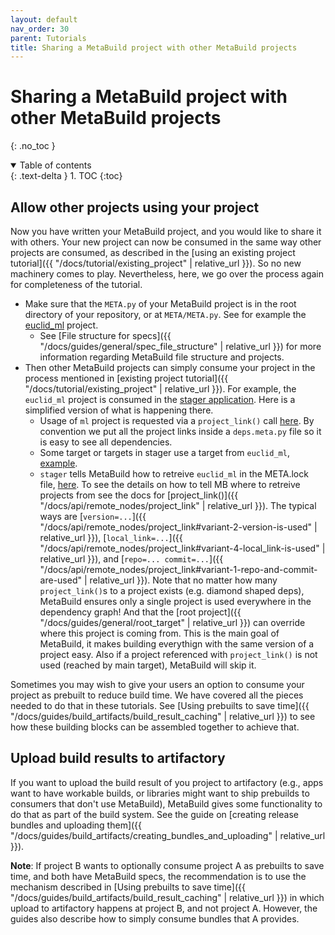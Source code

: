 ```yaml
---
layout: default
nav_order: 30
parent: Tutorials
title: Sharing a MetaBuild project with other MetaBuild projects
---
```


# Sharing a MetaBuild project with other MetaBuild projects
{: .no_toc }


<details open markdown="block">
  <summary>
    Table of contents
  </summary>
  {: .text-delta }
1. TOC
{:toc}
</details>




## Allow other projects using your project

Now you have written your MetaBuild project, and you would like to share it with others. Your new project can now be consumed in the same way other projects are consumed, as described in the [using an existing project tutorial]({{ "/docs/tutorial/existing_project" | relative_url }}). So no new machinery comes to play. Nevertheless, here, we go over the process again for completeness of the tutorial.

- Make sure that the `META.py` of your MetaBuild project is in the root directory of your repository, or at `META/META.py`. See for example the [euclid_ml](https://git.corp.adobe.com/euclid/ml/blob/08b86f4e26548cddf1ac45e70968f5f51d46c40d/META/META.py) project.
  - See [File structure for specs]({{ "/docs/guides/general/spec_file_structure" | relative_url }}) for more information regarding MetaBuild file structure and projects.
- Then other MetaBuild projects can simply consume your project in the process mentioned in [existing project tutorial]({{ "/docs/tutorial/existing_project" | relative_url }}). For example, the `euclid_ml` project is consumed in the [stager application](https://git.corp.adobe.com/euclid/stager/tree/792ff56e19acddce6dcffe9e2a248e45c15c5926/META). Here is a simplified version of what is happening there.
  - Usage of `ml` project is requested via a `project_link()` call [here](https://git.corp.adobe.com/euclid/stager/blob/792ff56e19acddce6dcffe9e2a248e45c15c5926/META/deps.meta.py#L10). By convention we put all the project links inside a `deps.meta.py` file so it is easy to see all dependencies.
  - Some target or targets in stager use a target from `euclid_ml`, [example](https://git.corp.adobe.com/euclid/stager/blob/792ff56e19acddce6dcffe9e2a248e45c15c5926/META/components/lantern_api.meta.py#L23).
  - `stager` tells MetaBuild how to retreive `euclid_ml` in the META.lock file, [here](https://git.corp.adobe.com/euclid/stager/blob/792ff56e19acddce6dcffe9e2a248e45c15c5926/META/META.lock#L77-L79). To see the details on how to tell MB where to retreive projects from see the docs for [project_link()]({{ "/docs/api/remote_nodes/project_link" | relative_url }}). The typical ways are [`version=...`]({{ "/docs/api/remote_nodes/project_link#variant-2-version-is-used" | relative_url }}), [`local_link=...`]({{ "/docs/api/remote_nodes/project_link#variant-4-local_link-is-used" | relative_url }}), and [`repo=... commit=...`]({{ "/docs/api/remote_nodes/project_link#variant-1-repo-and-commit-are-used" | relative_url }}). Note that no matter how many `project_link()`s to a project exists (e.g. diamond shaped deps), MetaBuild ensures only a single project is used everywhere in the dependency graph! And that the [root project]({{ "/docs/guides/general/root_target" | relative_url }}) can override where this project is coming from. This is the main goal of MetaBuild, it makes building everythign with the same version of a project easy. Also if a project referenced with `project_link()` is not used (reached by main target), MetaBuild will skip it.

Sometimes you may wish to give your users an option to consume your project as prebuilt to reduce build time. We have covered all the pieces needed to do that in these tutorials. See [Using prebuilts to save time]({{ "/docs/guides/build_artifacts/build_result_caching" | relative_url }}) to see how these building blocks can be assembled together to achieve that.

## Upload build results to artifactory

If you want to upload the build result of you project to artifactory (e.g., apps want to have workable builds, or libraries might want to ship prebuilds to consumers that don't use MetaBuild), MetaBuild gives some functionality to do that as part of the build system. See the guide on [creating release bundles and uploading them]({{ "/docs/guides/build_artifacts/creating_bundles_and_uploading" | relative_url }}).

__Note__: If project B wants to optionally consume project A as prebuilts to save time, and both have MetaBuild specs, the recommendation is to use the mechanism described in [Using prebuilts to save time]({{ "/docs/guides/build_artifacts/build_result_caching" | relative_url }}) in which upload to artifactory happens at project B, and not project A. However, the guides also describe how to simply consume bundles that A provides.